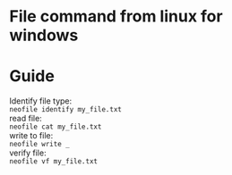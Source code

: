 
# File command from linux for windows

# Guide 


Identify file type:<br>
`neofile identify my_file.txt`<br>
read file:<br>
`neofile cat my_file.txt`<br>
write to file: <br>
`neofile write _`<br>
verify file:<br>
`neofile vf my_file.txt`<br>
